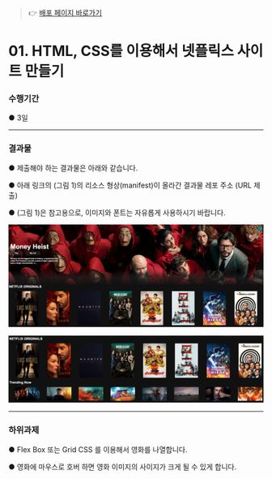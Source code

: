 > 👉 [배포 페이지 바로가기](https://sj70.github.io/netflix_main_page/)

# 01. HTML, CSS를 이용해서 넷플릭스 사이트 만들기

### 수행기간

● 3일

---

### 결과물

● 제출해야 하는 결과물은 아래와 같습니다.

● 아래 링크의 (그림 1)의 리소스 형상(manifest)이 올라간 결과물 레포 주소 (URL 제출)

● (그림 1)은 참고용으로, 이미지와 폰트는 자유롭게 사용하시기 바랍니다.

![참고용 이미지 1](img/ref/ref-image-1.png)

![참고용 이미지 2](img/ref/ref-image-2.png)

---

### 하위과제

● Flex Box 또는 Grid CSS 를 이용해서 영화를 나열합니다.

● 영화에 마우스로 호버 하면 영화 이미지의 사이지가 크게 될 수 있게 합니다.
